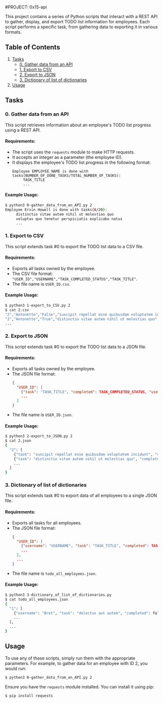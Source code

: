 #PROJECT: 0x15-api

This project contains a series of Python scripts that interact with a REST API to gather, display, and export TODO list information for employees. Each script performs a specific task, from gathering data to exporting it in various formats.

## Table of Contents
1. [Tasks](#tasks)
   - [0. Gather data from an API](#0-gather-data-from-an-api)
   - [1. Export to CSV](#1-export-to-csv)
   - [2. Export to JSON](#2-export-to-json)
   - [3. Dictionary of list of dictionaries](#3-dictionary-of-list-of-dictionaries)
2. [Usage](#usage)

## Tasks

### 0. Gather data from an API

This script retrieves information about an employee's TODO list progress using a REST API.

#### Requirements:
- The script uses the `requests` module to make HTTP requests.
- It accepts an integer as a parameter (the employee ID).
- It displays the employee's TODO list progress in the following format:
  ```
  Employee EMPLOYEE_NAME is done with tasks(NUMBER_OF_DONE_TASKS/TOTAL_NUMBER_OF_TASKS):
       TASK_TITLE
       ...
  ```

#### Example Usage:
```bash
$ python3 0-gather_data_from_an_API.py 2
Employee Ervin Howell is done with tasks(8/20):
     distinctio vitae autem nihil ut molestias quo
     voluptas quo tenetur perspiciatis explicabo natus
     ...
```

### 1. Export to CSV

This script extends task #0 to export the TODO list data to a CSV file.

#### Requirements:
- Exports all tasks owned by the employee.
- The CSV file format: `"USER_ID","USERNAME","TASK_COMPLETED_STATUS","TASK_TITLE"`.
- The file name is `USER_ID.csv`.

#### Example Usage:
```bash
$ python3 1-export_to_CSV.py 2
$ cat 2.csv
"2","Antonette","False","suscipit repellat esse quibusdam voluptatem incidunt"
"2","Antonette","True","distinctio vitae autem nihil ut molestias quo"
...
```

### 2. Export to JSON

This script extends task #0 to export the TODO list data to a JSON file.

#### Requirements:
- Exports all tasks owned by the employee.
- The JSON file format: 
  ```json
  {
    "USER_ID": [
      {"task": "TASK_TITLE", "completed": TASK_COMPLETED_STATUS, "username": "USERNAME"},
      ...
    ]
  }
  ```
- The file name is `USER_ID.json`.

#### Example Usage:
```bash
$ python3 2-export_to_JSON.py 2
$ cat 2.json
{
  "2": [
    {"task": "suscipit repellat esse quibusdam voluptatem incidunt", "completed": false, "username": "Antonette"},
    {"task": "distinctio vitae autem nihil ut molestias quo", "completed": true, "username": "Antonette"},
    ...
  ]
}
```

### 3. Dictionary of list of dictionaries

This script extends task #0 to export data of all employees to a single JSON file.

#### Requirements:
- Exports all tasks for all employees.
- The JSON file format:
  ```json
  {
    "USER_ID": [
      {"username": "USERNAME", "task": "TASK_TITLE", "completed": TASK_COMPLETED_STATUS},
      ...
    ],
    ...
  }
  ```
- The file name is `todo_all_employees.json`.

#### Example Usage:
```bash
$ python3 3-dictionary_of_list_of_dictionaries.py
$ cat todo_all_employees.json
{
  "1": [
    {"username": "Bret", "task": "delectus aut autem", "completed": false},
    ...
  ],
  ...
}
```

## Usage

To use any of these scripts, simply run them with the appropriate parameters. For example, to gather data for an employee with ID 2, you would run:

```bash
$ python3 0-gather_data_from_an_API.py 2
```

Ensure you have the `requests` module installed. You can install it using pip:

```bash
$ pip install requests
```
